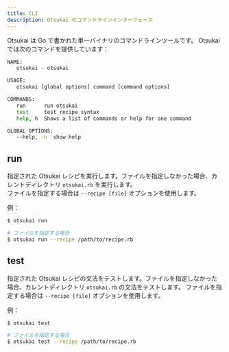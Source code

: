 ```yaml
---
title: CLI
description: Otsukai のコマンドラインインターフェース
---
```


Otsukai は Go で書かれた単一バイナリのコマンドラインツールです。
Otsukai では次のコマンドを提供しています：

```bash
NAME:
   otsukai - otsukai

USAGE:
   otsukai [global options] command [command options]

COMMANDS:
   run      run otsukai
   test     test recipe syntax
   help, h  Shows a list of commands or help for one command

GLOBAL OPTIONS:
   --help, -h  show help
```

## run

指定された Otsukai レシピを実行します。ファイルを指定しなかった場合、カレントディレクトリ `otsukai.rb` を実行します。  
ファイルを指定する場合は `--recipe [file]` オプションを使用します。

例：

```bash
$ otsukai run

# ファイルを指定する場合
$ otsukai run --recipe /path/to/recipe.rb
```

## test

指定された Otsukai レシピの文法をテストします。ファイルを指定しなかった場合、カレントディレクトリ `otsukai.rb` の文法をテストします。
ファイルを指定する場合は `--recipe [file]` オプションを使用します。

例：

```bash
$ otsukai test

# ファイルを指定する場合
$ otsukai test --recipe /path/to/recipe.rb
```
